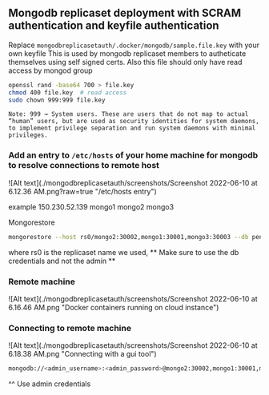 ## Mongodb replicaset deployment with SCRAM authentication and keyfile authentication

Replace `mongodbreplicasetauth/.docker/mongodb/sample.file.key` with your own keyfile
This is used by mongodb replicaset members to autheticate themselves using self signed certs. Also this file should only have read access by mongod group
```bash
openssl rand -base64 700 > file.key
chmod 400 file.key  # read access
sudo chown 999:999 file.key
```

`Note: 999 → System users. These are users that do not map to actual “human” users, but are used as security identities for system daemons, to implement privilege separation and run system daemons with minimal privileges.`

### Add an entry to `/etc/hosts` of your home machine for mongodb to resolve connections to remote host
![Alt text](./mongodbreplicasetauth/screenshots/Screenshot 2022-06-10 at 6.12.36 AM.png?raw=true "/etc/hosts entry")

example
150.230.52.139  mongo1 mongo2 mongo3

Mongorestore
```bash
mongorestore --host rs0/mongo2:30002,mongo1:30001,mongo3:30003 --db penny_stc_test dump/penny_stc_test -u <dbusername> -p <dbusernamepassword>
```
where rs0 is the replicaset name we used, ** Make sure to use the db credentials and not the admin **

### Remote machine
![Alt text](./mongodbreplicasetauth/screenshots/Screenshot 2022-06-10 at 6.16.46 AM.png "Docker containers running on cloud instance")


### Connecting to remote machine
![Alt text](./mongodbreplicasetauth/screenshots/Screenshot 2022-06-10 at 6.18.38 AM.png "Connecting with a gui tool")

```bash
mongodb://<admin_username>:<admin_password>@mongo2:30002,mongo1:30001,mongo3:30003/<db_name>?replicaSet=rs0&authSource=admin
```
^^ Use admin credentials